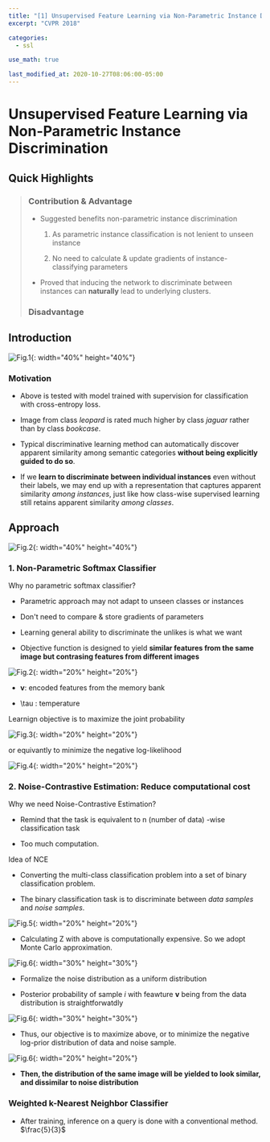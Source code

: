 ```yaml
---
title: "[1] Unsupervised Feature Learning via Non-Parametric Instance Discrimination"
excerpt: "CVPR 2018"

categories:
  - ssl

use_math: true

last_modified_at: 2020-10-27T08:06:00-05:00
---
```


# Unsupervised Feature Learning via Non-Parametric Instance Discrimination

## Quick Highlights

> ### Contribution & Advantage
> 
> - Suggested benefits non-parametric instance discrimination
> 	
> 	1. As parametric instance classification is not lenient to unseen instance
> 
> 	2. No need to calculate & update gradients of instance-classifying parameters
> 
> - Proved that inducing the network to discriminate between instances can **naturally** lead to underlying clusters. 
> 
> ### Disadvantage
> 


## Introduction

![Fig.1]({{site.url}}/assets/images/npid_1.png){: width="40%" height="40%"}

### Motivation

- Above is tested with model trained with supervision for classification with cross-entropy loss. 

- Image from class *leopard* is rated much higher by class *jaguar* rather than by class *bookcase*.

- Typical discriminative learning method can automatically discover apparent similarity among semantic categories **without being explicitly guided to do so**.

- If we **learn to discriminate between individual instances** even without their labels, we may end up with a representation that captures apparent similarity *among instances*, just like how class-wise supervised learning still retains apparent similarity *among classes*.

## Approach

![Fig.2]({{site.url}}/assets/images/npid_9.png){: width="40%" height="40%"}


### 1. Non-Parametric Softmax Classifier

Why no parametric softmax classifier?

- Parametric approach may not adapt to unseen classes or instances

- Don't need to compare & store gradients of parameters

- Learning general ability to discriminate the unlikes is what we want

- Objective function is designed to yield **similar features from the same image but contrasing features from different images**

![Fig.2]({{site.url}}/assets/images/npid_2.png){: width="20%" height="20%"}

- **v**: encoded features from the memory bank

- \tau : temperature

Learnign objective is to maximize the joint probability 

![Fig.3]({{site.url}}/assets/images/npid_3.png){: width="20%" height="20%"}

or equivantly to minimize the negative log-likelihood

![Fig.4]({{site.url}}/assets/images/npid_4.png){: width="20%" height="20%"}

### 2. Noise-Contrastive Estimation: Reduce computational cost

Why we need Noise-Contrastive Estimation?

- Remind that the task is equivalent to n (number of data) -wise classification task

- Too much computation.

Idea of NCE

- Converting the multi-class classification problem into a set of binary classification problem.

- The binary classification task is to discriminate between *data samples* and *noise samples*. 


![Fig.5]({{site.url}}/assets/images/npid_5.png){: width="20%" height="20%"}

- Calculating Z with above is computationally expensive. So we adopt Monte Carlo approximation.

![Fig.6]({{site.url}}/assets/images/npid_8.png){: width="30%" height="30%"}

- Formalize the noise distribution as a uniform distribution

- Posterior probability of sample *i* with feawture **v** being from the data distribution is straightforwatdly

![Fig.6]({{site.url}}/assets/images/npid_6.png){: width="30%" height="30%"}

- Thus, our objective is to maximize above, or to minimize the negative log-prior distribution of data and noise sample.

![Fig.6]({{site.url}}/assets/images/npid_7.png){: width="20%" height="20%"}

- **Then, the distribution of the same image will be yielded to look similar, and dissimilar to noise distribution**

### Weighted k-Nearest Neighbor Classifier

- After training, inference on a query is done with a conventional method.
$\frac{5}{3}$


